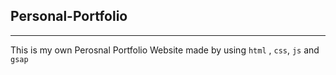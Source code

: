 ## Personal-Portfolio
---
This is my own Perosnal Portfolio Website made by using `html` , `css`, `js` and `gsap`
